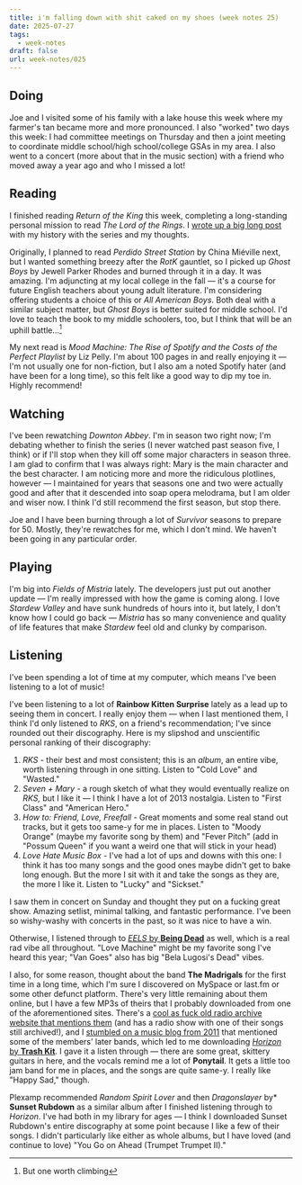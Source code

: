 ```yaml
---
title: i'm falling down with shit caked on my shoes (week notes 25)
date: 2025-07-27
tags:
  - week-notes
draft: false
url: week-notes/025
---
```

## Doing
Joe and I visited some of his family with a lake house this week where my farmer's tan became more and more pronounced. I also "worked" two days this week: I had committee meetings on Thursday and then a joint meeting to coordinate middle school/high school/college GSAs in my area. I also went to a concert (more about that in the music section) with a friend who moved away a year ago and who I missed a lot!

## Reading
I finished reading *Return of the King* this week, completing a long-standing personal mission to read *The Lord of the Rings*. I [wrote up a big long post](https://git.32bit.cafe/cassie/cassiedotink.git) with my history with the series and my thoughts.

Originally, I planned to read *Perdido Street Station* by China Miéville next, but I wanted something breezy after the *RotK* gauntlet, so I picked up *Ghost Boys* by Jewell Parker Rhodes and burned through it in a day. It was amazing. I'm adjuncting at my local college in the fall — it's a course for future English teachers about young adult literature. I'm considering offering students a choice of this or *All American Boys*. Both deal with a similar subject matter, but *Ghost Boys* is better suited for middle school. I'd love to teach the book to my middle schoolers, too, but I think that will be an uphill battle...[^1]

My next read is *Mood Machine: The Rise of Spotify and the Costs of the Perfect Playlist* by Liz Pelly. I'm about 100 pages in and really enjoying it — I'm not usually one for non-fiction, but I also am a noted Spotify hater (and have been for a long time), so this felt like a good way to dip my toe in. Highly recommend!

## Watching

I've been rewatching *Downton Abbey*. I'm in season two right now; I'm debating whether to finish the series (I never watched past season five, I think) or if I'll stop when they kill off some major characters in season three. I am glad to confirm that I was always right: Mary is the main character and the best character. I am noticing more and more the ridiculous plotlines, however — I maintained for years that seasons one and two were actually good and after that it descended into soap opera melodrama, but I am older and wiser now. I think I'd still recommend the first season, but stop there.

Joe and I have been burning through a lot of *Survivor* seasons to prepare for 50. Mostly, they're rewatches for me, which I don't mind. We haven't been going in any particular order.
## Playing
I'm big into *Fields of Mistria* lately. The developers just put out another update — I'm really impressed with how the game is coming along. I love *Stardew Valley* and have sunk hundreds of hours into it, but lately, I don't know how I could go back — *Mistria* has so many convenience and quality of life features that make *Stardew* feel old and clunky by comparison.

## Listening
I've been spending a lot of time at my computer, which means I've been listening to a lot of music!

I've been listening to a lot of **Rainbow Kitten Surprise** lately as a lead up to seeing them in concert. I really enjoy them — when I last mentioned them, I think I'd only listened to *RKS*, on a friend's recommendation; I've since rounded out their discography. Here is my slipshod and unscientific personal ranking of their discography:

1. *RKS* - their best and most consistent; this is an *album*, an entire vibe, worth listening through in one sitting. Listen to "Cold Love" and "Wasted."
2. *Seven + Mary* - a rough sketch of what they would eventually realize on *RKS,* but I like it — I think I have a lot of 2013 nostalgia. Listen to "First Class" and "American Hero."
3. *How to: Friend, Love, Freefall* - Great moments and some real stand out tracks, but it gets too same-y for me in places. Listen to "Moody Orange" (maybe my favorite song by them) and "Fever Pitch" (add in "Possum Queen" if you want a weird one that will stick in your head)
4. *Love Hate Music Box* - I've had a lot of ups and downs with this one: I think it has too many songs and the good ones maybe didn't get to bake long enough. But the more I sit with it and take the songs as they are, the more I like it. Listen to "Lucky" and "Sickset."

I saw them in concert on Sunday and thought they put on a fucking great show. Amazing setlist, minimal talking, and fantastic performance. I've been so wishy-washy with concerts in the past, so it was nice to have a win.

Otherwise, I listened through to [*EELS* by **Being Dead**](https://beingdead.bandcamp.com/album/eels) as well, which is a real rad vibe all throughout. "Love Machine" might be my favorite song I've heard this year; "Van Goes" also has big "Bela Lugosi's Dead" vibes.

I also, for some reason, thought about the band **The Madrigals** for the first time in a long time, which I'm sure I discovered on MySpace or last.fm or some other defunct platform. There's very little remaining about them online, but I have a few MP3s of theirs that I probably downloaded from one of the aforementioned sites. There's a [cool as fuck old radio archive website that mentions them](https://dandelionradio.com/tracklists/2008-04/index.htm) (and has a radio show with one of their songs still archived!), and I  [stumbled on a music blog from 2011](http://thestreetlampdoesntcast.blogspot.com/2011/02/griff-says-land-ahoy-its-columbus.html) that mentioned some of the members' later bands, which led to me downloading [*Horizon* by **Trash Kit**](https://upsettherhythm.bandcamp.com/album/horizon). I gave it a listen through — there are some great, skittery guitars in here, and the vocals remind me a lot of **Ponytail**. It gets a little too jam band for me in places, and the songs are quite same-y. I really like "Happy Sad," though.

Plexamp recommended *Random Spirit Lover* and then *Dragonslayer* by* **Sunset Rubdown** as a similar album after I finished listening through to *Horizon*. I've had both in my library for ages — I think I downloaded Sunset Rubdown's entire discography at some point because I like a few of their songs. I didn't particularly like either as whole albums, but I have loved (and continue to love) "You Go on Ahead (Trumpet Trumpet II)."


[^1]: But one worth climbing